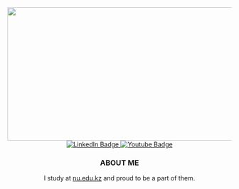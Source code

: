 <div align="center">
    <div align="center">
        <img src="https://c.tenor.com/ZlCPmBWx9pwAAAAd/anime-girl-space.gif" width="600" height="300" />
    </div>
    <div id="badges">
        <a href="https://www.linkedin.com/in/abulkhaiyr-talapov-14bb36237/" target="_blank">
            <img src="https://img.shields.io/badge/LinkedIn-blue?style=for-the-badge&logo=linkedin&logoColor=white"
                alt="LinkedIn Badge" />
        </a>
        <a href="https://github.com/abzh423" target="_blank">
            <img src="https://img.shields.io/badge/Github-black?style=for-the-badge&logo=github&logoColor=white"
                alt="Youtube Badge" />
        </a>
    </div>
    <h3>ABOUT ME</h3>
    <p>I study at <a href="https://nu.edu.kz" target="_blank">nu.edu.kz</a> and proud to be a part of them.</p>
</div>
